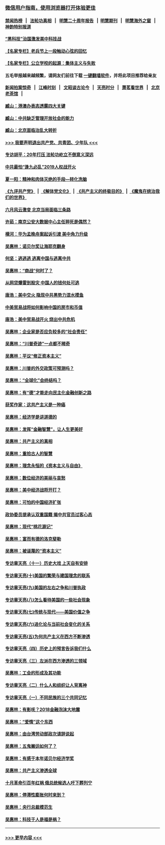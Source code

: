 ### [微信用户指南，使用浏览器打开体验更佳](https://github.com/gfw-breaker/banned-news1/blob/master/indexes/wechat-guide.md?t=0)
#### [禁闻热榜](热点新闻.md?t=0)  &nbsp;&nbsp;|&nbsp;&nbsp; [法轮功真相](https://github.com/gfw-breaker/truth/blob/master/README.md?t=0) &nbsp;&nbsp;|&nbsp;&nbsp; [明慧二十周年报告](https://github.com/gfw-breaker/mh-reports/blob/master/README.md?t=0) &nbsp;&nbsp;|&nbsp;&nbsp;[明慧期刊](https://github.com/gfw-breaker/mh-qikan) &nbsp;&nbsp;|&nbsp;&nbsp; [明慧海外之窗](https://github.com/gfw-breaker/mh-news/blob/master/README.md?t=0) &nbsp;&nbsp;|&nbsp;&nbsp; [神韵特别报道](https://github.com/gfw-breaker/mh-news/blob/master/shenyun.md?t=0)
#### [“黑科技”治国激发美中科技战](../pages/nsc423/n11638056.md?t=02081711) 
#### [【名家专栏】老兵节上一段触动心弦的回忆](../pages/nsc423/n11646016.md?t=02081711) 
#### [【名家专栏】公立学校的起源：集体主义与失败](../pages/nsc423/n11601833.md?t=02081711) 
#### 五毛举报越来越频繁，请网友们前往下载 [一键翻墙软件](https://github.com/gfw-breaker/ssr-accounts)，并将此项目推荐给亲友
#### [新闻拍案惊奇](https://github.com/gfw-breaker/banned-news1/blob/master/pages/link4.md) &nbsp;&nbsp;|&nbsp;&nbsp; [江峰时刻](https://github.com/gfw-breaker/banned-news1/blob/master/pages/link4.md) &nbsp;&nbsp;|&nbsp;&nbsp; [文昭谈古论今](https://github.com/gfw-breaker/banned-news1/blob/master/pages/link4.md) &nbsp;&nbsp;|&nbsp;&nbsp; [天亮时分](https://github.com/gfw-breaker/banned-news1/blob/master/pages/link4.md) &nbsp;&nbsp;|&nbsp;&nbsp; [萧茗看世界](https://github.com/gfw-breaker/banned-news1/blob/master/pages/link4.md) &nbsp;&nbsp;|&nbsp;&nbsp; [北京老茶馆](https://github.com/gfw-breaker/banned-news1/blob/master/pages/link4.md) &nbsp;&nbsp;|&nbsp;&nbsp; 
#### [臧山：港澳办表态透露四大关键](../pages/nsc423/n11421628.md?t=02081711) 
#### [臧山：中共缺乏管理开放社会的能力](../pages/nsc423/n11407457.md?t=02081711) 
#### [臧山：北京面临治乱大转折](../pages/nsc423/n11406895.md?t=02081711) 
#### [>>> 我要声明退出共产党、共青团、少年队 <<<](https://github.com/begood0513/goodnews/blob/master/quit/letter.md) 
#### [专访胡平：20年打压 法轮功屹立不倒意义深远](../pages/nsc423/n11398800.md?t=02081711) 
#### [中共最怕“逢九必乱”2019人权战开火](../pages/nsc423/n11385248.md?t=02081711) 
#### [夏一阳：精神和肉体灭绝的手段—转化洗脑](../pages/nsc423/n11368250.md?t=02081711) 
#### [《九评共产党》](https://github.com/begood0513/9ping.md/blob/master/README.md) &nbsp;|&nbsp; [《解体党文化》](../../../../jtdwh.md/blob/master/README.md)  &nbsp;|&nbsp; [《共产主义的终极目的》](../../../../gczydzjmd.md/blob/master/README.md) &nbsp;|&nbsp; [《魔鬼在统治我们的世界》](../../../../mgztzwmdsj.md/blob/master/README.md) 
#### [六月风云激变 北京当局面临三条路](../pages/nsc423/n11313668.md?t=02081711) 
#### [许茹：南京公安大数据中心主任猝死是偶然？](../pages/nsc423/n11064744.md?t=02081711) 
#### [横河：华为孟晚舟案起诉引渡 美中角力升级](../pages/nsc423/n11027230.md?t=02081711) 
#### [吴惠林：诺贝尔奖让海耶克翻身](../pages/nsc423/n10890049.md?t=02081711) 
#### [何坚：逃逃逃 逃离中国与逃离中共](../pages/nsc423/n10592891.md?t=02081711) 
#### [吴惠林：“商战”何时了？](../pages/nsc423/n10573558.md?t=02081711) 
#### [从网贷爆雷到股灾 中国人的钱何处可逃](../pages/nsc423/n10572800.md?t=02081711) 
#### [唐浩：美中交火 隐现中共黑势力混水摸鱼](../pages/nsc423/n10544040.md?t=02081711) 
#### [中美贸易战将如何影响中国的房市和币值](../pages/nsc423/n10543697.md?t=02081711) 
#### [唐浩：美中贸易战开火 烧出中共危机](../pages/nsc423/n10540126.md?t=02081711) 
#### [吴惠林：企业家是否应负较多的“社会责任”](../pages/nsc423/n10535022.md?t=02081711) 
#### [吴惠林：“川普奇迹”一点都不稀奇](../pages/nsc423/n10512808.md?t=02081711) 
#### [吴惠林：平议“修正资本主义”](../pages/nsc423/n10495724.md?t=02081711) 
#### [吴惠林：川普的外交政策可预测吗？](../pages/nsc423/n10462387.md?t=02081711) 
#### [吴惠林：“全球化”会终结吗？](../pages/nsc423/n10452838.md?t=02081711) 
#### [吴惠林：有“德”才能走向民主化金融创新之路](../pages/nsc423/n10432292.md?t=02081711) 
#### [获奖作家：这共产主义是一种癌](../pages/nsc423/n10431541.md?t=02081711) 
#### [吴惠林：经济学是讲道德的](../pages/nsc423/n10398014.md?t=02081711) 
#### [吴惠林：发挥“金融智慧”，让人生更美好](../pages/nsc423/n10375019.md?t=02081711) 
#### [吴惠林：共产主义的真相](../pages/nsc423/n10351394.md?t=02081711) 
#### [吴惠林：重拾古人的智慧](../pages/nsc423/n10337691.md?t=02081711) 
#### [吴惠林：理念永恒的《资本主义与自由》](../pages/nsc423/n10316274.md?t=02081711) 
#### [吴惠林：数位经济的美丽与哀愁](../pages/nsc423/n10292946.md?t=02081711) 
#### [吴惠林：美中经济战将开打？](../pages/nsc423/n10258825.md?t=02081711) 
#### [吴惠林：可怕的中国经济扩张](../pages/nsc423/n10219147.md?t=02081711) 
#### [政协委员提承认双重国籍 揭中共官员过客心态](../pages/nsc423/n10208809.md?t=02081711) 
#### [吴惠林：现代“桃花源记”](../pages/nsc423/n10185234.md?t=02081711) 
#### [吴惠林：富而有德的洛克斐勒](../pages/nsc423/n10142264.md?t=02081711) 
#### [吴惠林：被诬蔑的“资本主义”](../pages/nsc423/n10124816.md?t=02081711) 
#### [专访章天亮（十一）历史大戏 上天自有安排](../pages/nsc423/n10094905.md?t=02081711) 
#### [专访章天亮(十)美国的繁荣与建国理念的联系](../pages/nsc423/n10094899.md?t=02081711) 
#### [专访章天亮(九)美国的左右之争和川普执政](../pages/nsc423/n10094889.md?t=02081711) 
#### [专访章天亮(八)怎么看待美国的一些社会现象](../pages/nsc423/n10094857.md?t=02081711) 
#### [专访章天亮(七)传统与现代——美国价值之争](../pages/nsc423/n10093140.md?t=02081711) 
#### [专访章天亮(六)进化论与当前社会变化的关系](../pages/nsc423/n10092036.md?t=02081711) 
#### [专访章天亮(五)为何共产主义在西方不断渗透](../pages/nsc423/n10083620.md?t=02081711) 
#### [专访章天亮（四）历史上的预言告诉我们什么](../pages/nsc423/n10083606.md?t=02081711) 
#### [专访章天亮（三）左派在西方渗透的三领域](../pages/nsc423/n10081115.md?t=02081711) 
#### [吴惠林：工会的形成及其功能](../pages/nsc423/n10080633.md?t=02081711) 
#### [专访章天亮（二）什么人和组织让人背离神](../pages/nsc423/n10076637.md?t=02081711) 
#### [专访章天亮（一）不同民族的三个共同记忆](../pages/nsc423/n10074188.md?t=02081711) 
#### [吴惠林：有影呒？2018金融泡沫大地震](../pages/nsc423/n10040534.md?t=02081711) 
#### [吴惠林：“爱情”这个东西](../pages/nsc423/n10019423.md?t=02081711) 
#### [吴惠林：由台湾劳动部政次请辞说起](../pages/nsc423/n9979679.md?t=02081711) 
#### [吴惠林：五鬼搬运如何了？](../pages/nsc423/n9925338.md?t=02081711) 
#### [吴惠林：有感于本年诺贝尔经济学奖](../pages/nsc423/n9871883.md?t=02081711) 
#### [吴惠林：共产主义渗透全球](../pages/nsc423/n9812748.md?t=02081711) 
#### [十月革命引百年红祸 俄总统候选人吁下葬列宁](../pages/nsc423/n9810182.md?t=02081711) 
#### [吴惠林：停滞性膨胀何时来到？](../pages/nsc423/n9764136.md?t=02081711) 
#### [吴惠林：央行总裁模范生](../pages/nsc423/n9728134.md?t=02081711) 
#### [吴惠林：科技于人是福是祸？](../pages/nsc423/n9672982.md?t=02081711) 

----
#### [ >>> 更早内容 <<< ](../indexes/nsc423-earlier.md)
